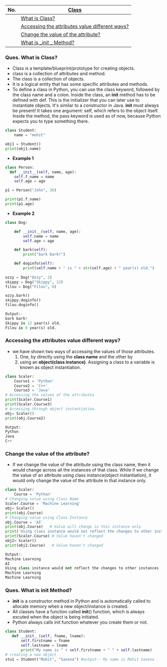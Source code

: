 |  No.  | [Class]()                                                                                        |
| :---: | ------------------------------------------------------------------------------------------------ |
|       | [What is Class?](#ques--what-is-class)                                                           |
|       | [Accessing the attributes value different ways?](#accessing-the-attributes-value-different-ways) |
|       | [Change the value of the attribute?](#change-the-value-of-the-attribute)                         |
|       | [What is __init_ _ Method?](#ques--what-is-init-method)                                        |

### Ques.  What is Class?
* Class is a template/blueprint/prototype for creating objects.
* class is a collection of attributes and method.
* The class is a collection of objects.
* It is a logical entity that has some specific attributes and methods.
* To define a class in Python, you can use the class keyword, followed by the class name and a colon. Inside the class, an __init__ method has to be defined with def. This is the initializer that you can later use to instantiate objects. It's similar to a constructor in Java. __init__ must always be present! It takes one argument: self, which refers to the object itself. Inside the method, the pass keyword is used as of now, because Python expects you to type something there.

```python
class Student:
    name = "mohit"

obj1 = Student()
print(obj1.name)
```

* **Example 1**
```python
class Person:
  def __init__(self, name, age):
    self.f_name = name
    self.age = age

p1 = Person("John", 36)

print(p1.f_name)
print(p1.age)
```
* **Example 2**
```python
class Dog:

    def __init__(self, name, age):  
        self.name = name
        self.age = age

    def bark(self):
        print("bark bark!")

    def doginfo(self):
        print(self.name + " is " + str(self.age) + " year(s) old.")
        
ozzy = Dog("Ozzy", 2)
skippy = Dog("Skippy", 12)
filou = Dog("Filou", 8)

ozzy.bark()
skippy.doginfo()
filou.doginfo()

Output:-
bark bark!
Skippy is 12 year(s) old.
Filou is 8 year(s) old.
```

### Accessing the attributes value different ways?

* we have shown two ways of accessing the values of those attributes.
    1. One, by directly using the **class name** and the other by 
    2. using an **object(class instance)**. Assigning a class to a variable is known as object instantiation.
```python
class Scaler:
    Course1 = 'Python'
    Course2 = 'C++'
    Course3 = 'Java'
# Accessing the values of the attributes
print(Scaler.Course1)
print(Scaler.Course3)
# Accessing through object instantiation.
obj= Scaler()
print(obj.Course2)

Output:-
Python
Java
C++
```

### Change the value of the attribute?

* If we change the value of the attribute using the class name, then it would change across all the instances of that class. While if we change the value of an attribute using class instance(object instantiation), it would only change the value of the attribute in that instance only.
```python
class Scaler:
    Course = 'Python'
# Changing value using Class Name
Scaler.Course = 'Machine Learning'
obj= Scaler()
print(obj.Course)
# Changing value using Class Instance 
obj.Course = 'AI'
print(obj.Course)   # Value will change in this instance only
print('Using class instance would not reflect the changes to other instances')
print(Scaler.Course) # Value haven't changed
obj2= Scaler()
print(obj2.Course)   # Value haven't changed

Output:- 
Machine Learning
AI
Using class instance would not reflect the changes to other instances
Machine Learning
Machine Learning
```

### Ques.  What is __init__ Method?
* **__init__** is a constructor method in Python and is automatically called to allocate memory when a new object/instance is created.
* All classes have a function called __init__() function, which is always excuted when the object is being initiated.
* Python always calls init function whatever you create them or not.

```python
class Student:
   def __init__(self, fname, lname):
       self.firstname = fname
       self.lastname = lname
       print("My name is " + self.firstname + " " + self.lastname)
# creating a new object
stu1 = Student("Mohit", "Saxena") #output:- My name is Mohit Saxena
```